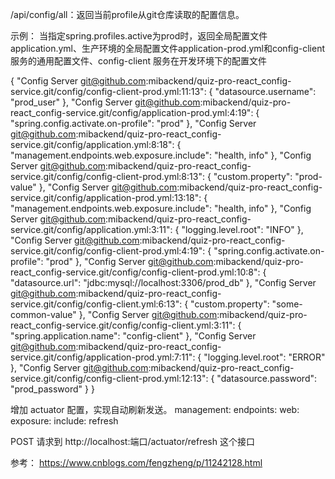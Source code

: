 /api/config/all：返回当前profile从git仓库读取的配置信息。

示例：
当指定spring.profiles.active为prod时，返回全局配置文件application.yml、生产环境的全局配置文件application-prod.yml和config-client 服务的通用配置文件、config-client 服务在开发环境下的配置文件

{
  "Config Server git@github.com:mibackend/quiz-pro-react_config-service.git/config/config-client-prod.yml:11:13": {
    "datasource.username": "prod_user"
  },
  "Config Server git@github.com:mibackend/quiz-pro-react_config-service.git/config/application-prod.yml:4:19": {
    "spring.config.activate.on-profile": "prod"
  },
  "Config Server git@github.com:mibackend/quiz-pro-react_config-service.git/config/application.yml:8:18": {
    "management.endpoints.web.exposure.include": "health, info"
  },
  "Config Server git@github.com:mibackend/quiz-pro-react_config-service.git/config/config-client-prod.yml:8:13": {
    "custom.property": "prod-value"
  },
  "Config Server git@github.com:mibackend/quiz-pro-react_config-service.git/config/application-prod.yml:13:18": {
    "management.endpoints.web.exposure.include": "health, info"
  },
  "Config Server git@github.com:mibackend/quiz-pro-react_config-service.git/config/application.yml:3:11": {
    "logging.level.root": "INFO"
  },
  "Config Server git@github.com:mibackend/quiz-pro-react_config-service.git/config/config-client-prod.yml:4:19": {
    "spring.config.activate.on-profile": "prod"
  },
  "Config Server git@github.com:mibackend/quiz-pro-react_config-service.git/config/config-client-prod.yml:10:8": {
    "datasource.url": "jdbc:mysql://localhost:3306/prod_db"
  },
  "Config Server git@github.com:mibackend/quiz-pro-react_config-service.git/config/config-client.yml:6:13": {
    "custom.property": "some-common-value"
  },
  "Config Server git@github.com:mibackend/quiz-pro-react_config-service.git/config/config-client.yml:3:11": {
    "spring.application.name": "config-client"
  },
  "Config Server git@github.com:mibackend/quiz-pro-react_config-service.git/config/application-prod.yml:7:11": {
    "logging.level.root": "ERROR"
  },
  "Config Server git@github.com:mibackend/quiz-pro-react_config-service.git/config/config-client-prod.yml:12:13": {
    "datasource.password": "prod_password"
  }
}

增加 actuator 配置，实现自动刷新发送。
management:
  endpoints:
    web:
      exposure:
        include: refresh

POST 请求到 http://localhost:端口/actuator/refresh 这个接口



参考：
https://www.cnblogs.com/fengzheng/p/11242128.html

